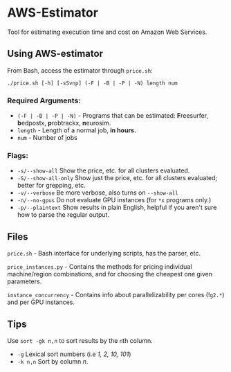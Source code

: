 # AWS-Estimator
Tool for estimating execution time and cost on Amazon Web Services.

## Using AWS-estimator

From Bash, access the estimator through `price.sh`:

    ./price.sh [-h] [-sSvnp] (-F | -B | -P | -N) length num

### Required Arguments:

 * `(-F | -B | -P | -N)` - Programs that can be estimated: **F**reesurfer, **b**edpostx, **p**robtrackx, **n**eurosim.
 * `length` - Length of a normal job, **in hours.**
 * `num` - Number of jobs

### Flags:

 * `-s/--show-all`      Show the price, etc. for all clusters evaluated.
 * `-S/--show-all-only` Show just the price, etc. for all clusters evaluated; better for grepping, etc. 
 * `-v/--verbose`       Be more verbose, also turns on `--show-all`
 * `-n/--no-gpus`       Do not evaluate GPU instances (for `*x` programs only.)
 * `-p/--plaintext`     Show results in plain English, helpful if you aren't sure how to parse the regular output.
 

## Files

`price.sh` - Bash interface for underlying scripts, has the parser, etc.

`price_instances.py` - Contains the methods for pricing individual machine/region combinations, and for choosing the cheapest one given parameters.

`instance_concurrency` - Contains info about parallelizability per cores (!`g2.*`) and per GPU instances.

## Tips

Use `sort -gk n,n` to sort results by the `n`th column. 

 * `-g`     Lexical sort numbers (i.e *1, 2, 10, 101*)
 * `-k n,n` Sort by column *n*.